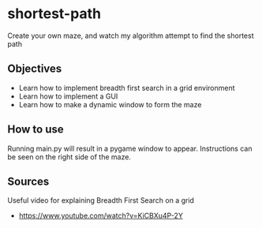 # shortest-path
Create your own maze, and watch my algorithm attempt to find the shortest path

## Objectives
- Learn how to implement breadth first search in a grid environment
- Learn how to implement a GUI
- Learn how to make a dynamic window to form the maze

## How to use
Running main.py will result in a pygame window to appear. Instructions can be seen on the right side of the maze. 

## Sources
Useful video for explaining Breadth First Search on a grid
- https://www.youtube.com/watch?v=KiCBXu4P-2Y